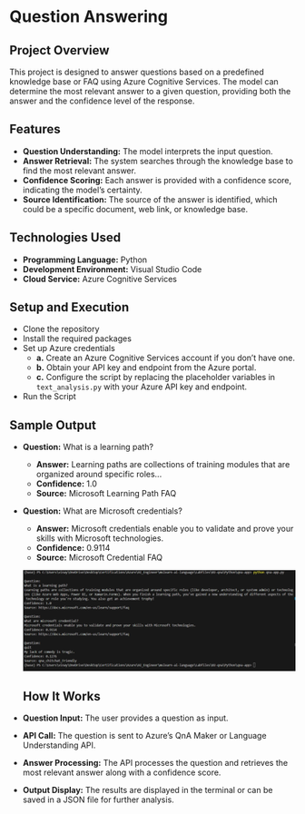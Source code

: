 # Question Answering
## Project Overview
This project is designed to answer questions based on a predefined knowledge base or FAQ using Azure Cognitive Services. The model can determine the most relevant answer to a given question, providing both the answer and the confidence level of the response.

## Features

- **Question Understanding:** The model interprets the input question.
- **Answer Retrieval:** The system searches through the knowledge base to find the most relevant answer.
- **Confidence Scoring:** Each answer is provided with a confidence score, indicating the model’s certainty.
- **Source Identification:** The source of the answer is identified, which could be a specific document, web link, or knowledge base.

## Technologies Used
- **Programming Language:** Python
- **Development Environment:** Visual Studio Code
- **Cloud Service:** Azure Cognitive Services

## Setup and Execution

- Clone the repository
- Install the required packages
- Set up Azure credentials
  - **a.** Create an Azure Cognitive Services account if you don’t have one.
  - **b.** Obtain your API key and endpoint from the Azure portal.
  - **c.** Configure the script by replacing the placeholder variables in `text_analysis.py` with your Azure API key and endpoint.
- Run the Script

## Sample Output
- **Question:** What is a learning path?
  - **Answer:** Learning paths are collections of training modules that are organized around specific roles...
  - **Confidence:** 1.0
  - **Source:** Microsoft Learning Path FAQ

- **Question:** What are Microsoft credentials?
  - **Answer:** Microsoft credentials enable you to validate and prove your skills with Microsoft technologies.
  - **Confidence:** 0.9114
  - **Source:** Microsoft Credential FAQ
 
  ![Bot](Question_Answer_output.png)

  ## How It Works

- **Question Input:** The user provides a question as input.
- **API Call:** The question is sent to Azure’s QnA Maker or Language Understanding API.
- **Answer Processing:** The API processes the question and retrieves the most relevant answer along with a confidence score.
- **Output Display:** The results are displayed in the terminal or can be saved in a JSON file for further analysis.


